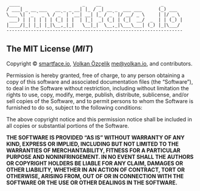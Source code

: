 ```
 ____                       _    __                      _
/ ___| _ __ ___   __ _ _ __| |_ / _| __ _  ___ ___      (_) ___
\___ \| '_ ` _ \ / _` | '__| __| |_ / _` |/ __/ _ \     | |/ _ \
 ___) | | | | | | (_| | |  | |_|  _| (_| | (_|  __/  _  | | (_) |
|____/|_| |_| |_|\__,_|_|   \__|_|  \__,_|\___\___| (_) |_|\___/
-----------------------------------------------------------------
```

## The MIT License (*MIT*)

Copyright © [smartface.io](https://www.smartface.io),
[Volkan Özçelik](https://volkan.io) <me@volkan.io>, and contributors.

Permission is hereby granted, free of charge, to any person obtaining a copy
of this software and associated documentation files (the “Software”), to deal
in the Software without restriction, including without limitation the rights
to use, copy, modify, merge, publish, distribute, sublicense, and/or sell
copies of the Software, and to permit persons to whom the Software is
furnished to do so, subject to the following conditions:

The above copyright notice and this permission notice shall be included in all
copies or substantial portions of the Software.

**THE SOFTWARE IS PROVIDED “AS IS” WITHOUT WARRANTY OF ANY KIND, EXPRESS OR
IMPLIED, INCLUDING BUT NOT LIMITED TO THE WARRANTIES OF MERCHANTABILITY,
FITNESS FOR A PARTICULAR PURPOSE AND NONINFRINGEMENT. IN NO EVENT SHALL THE
AUTHORS OR COPYRIGHT HOLDERS BE LIABLE FOR ANY CLAIM, DAMAGES OR OTHER
LIABILITY, WHETHER IN AN ACTION OF CONTRACT, TORT OR OTHERWISE, ARISING FROM,
OUT OF OR IN CONNECTION WITH THE SOFTWARE OR THE USE OR OTHER DEALINGS IN THE
SOFTWARE.**